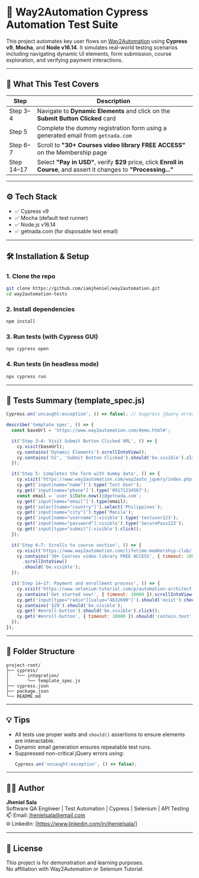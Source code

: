 # 🚀 Way2Automation Cypress Automation Test Suite

This project automates key user flows on [Way2Automation](https://www.way2automation.com/demo.html#) using **Cypress v9**, **Mocha**, and **Node v16.14**. It simulates real-world testing scenarios including navigating dynamic UI elements, form submission, course exploration, and verifying payment interactions.

---

## 📌 What This Test Covers

| Step        | Description                                                                 |
|-------------|-----------------------------------------------------------------------------|
| Step 3–4    | Navigate to **Dynamic Elements** and click on the **Submit Button Clicked** card |
| Step 5      | Complete the dummy registration form using a generated email from `getnada.com` |
| Step 6–7    | Scroll to **"30+ Courses video library FREE ACCESS"** on the Membership page |
| Step 14–17  | Select **"Pay in USD"**, verify **$29** price, click **Enroll in Course**, and assert it changes to **"Processing..."** |

---

## ⚙️ Tech Stack

- ✅ Cypress v9
- ✅ Mocha (default test runner)
- ✅ Node.js v16.14
- ✅ getnada.com (for disposable test email)

---

## 🛠 Installation & Setup

### 1. Clone the repo

```bash
git clone https://github.com/iamjheniel/way2automation.git
cd way2automation-tests
```

### 2. Install dependencies

```bash
npm install
```

### 3. Run tests (with Cypress GUI)

```bash
npx cypress open
```

### 4. Run tests (in headless mode)

```bash
npx cypress run
```

---

## 🧪 Tests Summary (template_spec.js)

```javascript
Cypress.on('uncaught:exception', () => false); // Suppress jQuery errors

describe('template spec', () => {
  const baseUrl = 'https://www.way2automation.com/demo.html#';

  it('Step 3–4: Visit Submit Button Clicked URL', () => {
    cy.visit(baseUrl);
    cy.contains('Dynamic Elements').scrollIntoView();
    cy.contains('h2', 'Submit Button Clicked').should('be.visible').click();
  });

  it('Step 5: Completes the form with dummy data', () => {
    cy.visit('https://www.way2automation.com/way2auto_jquery/index.php');
    cy.get('input[name="name"]').type('Test User');
    cy.get('input[name="phone"]').type('09171234567');
    const email = `user_${Date.now()}@getnada.com`;
    cy.get('input[name="email"]').type(email);
    cy.get('select[name="country"]').select('Philippines');
    cy.get('input[name="city"]').type('Manila');
    cy.get('input[name="username"]:visible').type('testuser123');
    cy.get('input[name="password"]:visible').type('SecurePass123');
    cy.get('input[type="submit"]:visible').click();
  });

  it('Step 6–7: Scrolls to course section', () => {
    cy.visit('https://www.way2automation.com/lifetime-membership-club/');
    cy.contains('30+ Courses video library FREE ACCESS', { timeout: 10000 })
      .scrollIntoView()
      .should('be.visible');
  });

  it('Step 14–17: Payment and enrollment process', () => {
    cy.visit('https://www.selenium-tutorial.com/p/automation-architect-in-selenium-7-live-projects/');
    cy.contains('Get started now!', { timeout: 10000 }).scrollIntoView().should('be.visible');
    cy.get('input[type="radio"][value="4632690"]').should('exist').check({ force: true });
    cy.contains('$29').should('be.visible');
    cy.get('#enroll-button').should('be.visible').click();
    cy.get('#enroll-button', { timeout: 10000 }).should('contain.text', 'Processing...');
  });
});
```

---

## 📁 Folder Structure

```
project-root/
├── cypress/
│   └── integration/
│       └── template_spec.js
├── cypress.json
├── package.json
└── README.md
```

---

## 💡 Tips

- All tests use proper waits and `should()` assertions to ensure elements are interactable.
- Dynamic email generation ensures repeatable test runs.
- Suppressed non-critical jQuery errors using:
  ```js
  Cypress.on('uncaught:exception', () => false);
  ```

---

## 🧑‍💻 Author

**Jheniel Sala**  
Software QA Engineer | Test Automation | Cypress | Selenium | API Testing  
📫 Email: jhenielsala@email.com  
🌐 LinkedIn: [https://www.linkedin.com/in/jhenielsala/]

---

## 📜 License

This project is for demonstration and learning purposes.  
No affiliation with Way2Automation or Selenium Tutorial.
